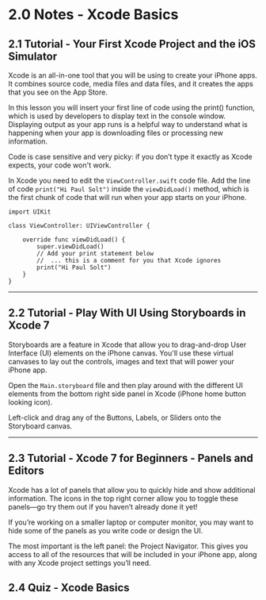 # 2.0 Notes - Xcode Basics #
  
## 2.1 Tutorial - Your First Xcode Project and the iOS Simulator ##



Xcode is an all-in-one tool that you will be using to create your iPhone apps. It combines source code, media files and data files, and it creates the apps that you see on the App Store.

In this lesson you will insert your first line of code using the print() function, which is used by developers to display text in the console window. Displaying output as your app runs is a helpful way to understand what is happening when your app is downloading files or processing new information.

Code is case sensitive and very picky: if you don’t type it exactly as Xcode expects, your code won't work. 

In Xcode you need to edit the `ViewController.swift` code file. Add the line of code `print("Hi Paul Solt")` inside the `viewDidLoad()` method, which is the first chunk of code that will run when your app starts on your iPhone. 

	import UIKit
	
	class ViewController: UIViewController {
	    
	    override func viewDidLoad() {
	        super.viewDidLoad()
	        // Add your print statement below 
	        //  ... this is a comment for you that Xcode ignores
	        print("Hi Paul Solt")
	    }
	}

-------

## 2.2 Tutorial - Play With UI Using Storyboards in Xcode 7 ##

Storyboards are a feature in Xcode that allow you to drag-and-drop User Interface (UI) elements on the iPhone canvas. You'll use these virtual canvases to lay out the controls, images and text that will power your iPhone app.

Open the `Main.storyboard` file and then play around with the different UI elements from the bottom right side panel in Xcode (iPhone home button looking icon).

Left-click and drag any of the Buttons, Labels, or Sliders onto the Storyboard canvas.

--------


## 2.3 Tutorial - Xcode 7 for Beginners - Panels and Editors ##

Xcode has a lot of panels that allow you to quickly hide and show additional information. The icons in the top right corner allow you to toggle these panels—go try them out if you haven’t already done it yet!

If you’re working on a smaller laptop or computer monitor, you may want to hide some of the panels as you write code or design the UI.

The most important is the left panel: the Project Navigator. This gives you access to all of the resources that will be included in your iPhone app, along with any Xcode project settings you’ll need.


## 2.4 Quiz - Xcode Basics ##
